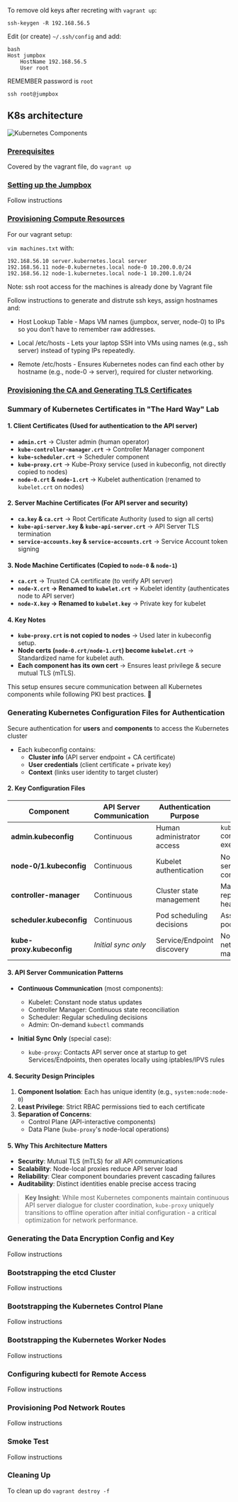 To remove old keys after recreting with `vagrant up`:

`ssh-keygen -R 192.168.56.5`

Edit (or create) `~/.ssh/config` and add:
```
bash
Host jumpbox
    HostName 192.168.56.5
    User root
```
REMEMBER password is `root`

`ssh root@jumpbox`

## K8s architecture

![Kubernetes Components](https://kubernetes.io/images/docs/components-of-kubernetes.svg "Kubernetes Architecture")


### [Prerequisites](https://github.com/kelseyhightower/kubernetes-the-hard-way/blob/master/docs/01-prerequisites.md)

Covered by the vagrant file, do `vagrant up`

### [Setting up the Jumpbox](https://github.com/kelseyhightower/kubernetes-the-hard-way/blob/master/docs/02-jumpbox.md)

Follow instructions

### [Provisioning Compute Resources](https://github.com/kelseyhightower/kubernetes-the-hard-way/blob/master/docs/03-compute-resources.md)

For our vagrant setup:

`vim machines.txt` with:

```
192.168.56.10 server.kubernetes.local server
192.168.56.11 node-0.kubernetes.local node-0 10.200.0.0/24
192.168.56.12 node-1.kubernetes.local node-1 10.200.1.0/24
```

Note: ssh root access for the machines is already done by Vagrant file

Follow instructions to generate and distrute ssh keys, assign hostnames and: 

- Host Lookup Table - Maps VM names (jumpbox, server, node-0) to IPs so you don’t have to remember raw addresses.

- Local /etc/hosts - Lets your laptop SSH into VMs using names (e.g., ssh server) instead of typing IPs repeatedly.

- Remote /etc/hosts - Ensures Kubernetes nodes can find each other by hostname (e.g., node-0 → server), required for cluster networking.

### [Provisioning the CA and Generating TLS Certificates](https://github.com/kelseyhightower/kubernetes-the-hard-way/blob/master/docs/04-certificate-authority.md)


### **Summary of Kubernetes Certificates in "The Hard Way" Lab**  

#### **1. Client Certificates** (Used for authentication to the API server)  
- **`admin.crt`** → Cluster admin (human operator)  
- **`kube-controller-manager.crt`** → Controller Manager component  
- **`kube-scheduler.crt`** → Scheduler component  
- **`kube-proxy.crt`** → Kube-Proxy service (used in kubeconfig, not directly copied to nodes)  
- **`node-0.crt` & `node-1.crt`** → Kubelet authentication (renamed to `kubelet.crt` on nodes)  

#### **2. Server Machine Certificates** (For API server and security)  
- **`ca.key` & `ca.crt`** → Root Certificate Authority (used to sign all certs)  
- **`kube-api-server.key` & `kube-api-server.crt`** → API Server TLS termination  
- **`service-accounts.key` & `service-accounts.crt`** → Service Account token signing  

#### **3. Node Machine Certificates** (Copied to `node-0` & `node-1`)  
- **`ca.crt`** → Trusted CA certificate (to verify API server)  
- **`node-X.crt` → Renamed to `kubelet.crt`** → Kubelet identity (authenticates node to API server)  
- **`node-X.key` → Renamed to `kubelet.key`** → Private key for kubelet  

#### **4. Key Notes**  
- **`kube-proxy.crt` is not copied to nodes** → Used later in kubeconfig setup.  
- **Node certs (`node-0.crt/node-1.crt`) become `kubelet.crt`** → Standardized name for kubelet auth.  
- **Each component has its own cert** → Ensures least privilege & secure mutual TLS (mTLS).  

This setup ensures secure communication between all Kubernetes components while following PKI best practices. 🚀

### Generating Kubernetes Configuration Files for Authentication


Secure authentication for **users** and **components** to access the Kubernetes cluster
- Each kubeconfig contains:
  - **Cluster info** (API server endpoint + CA certificate)
  - **User credentials** (client certificate + private key)
  - **Context** (links user identity to target cluster)

#### 2. Key Configuration Files

| Component               | API Server Communication | Authentication Purpose                  | Critical Function                     |
|-------------------------|--------------------------|-----------------------------------------|---------------------------------------|
| **admin.kubeconfig**    | Continuous               | Human administrator access              | `kubectl` command execution           |
| **node-0/1.kubeconfig** | Continuous               | Kubelet authentication                  | Node↔API server communication         |
| **controller-manager**  | Continuous               | Cluster state management                | Maintaining replicas/node health      |
| **scheduler.kubeconfig**| Continuous               | Pod scheduling decisions                | Assigning pods to nodes               |
| **kube-proxy.kubeconfig**| *Initial sync only*      | Service/Endpoint discovery              | Node-local network rule management    |

#### 3. API Server Communication Patterns
- **Continuous Communication** (most components):
  - Kubelet: Constant node status updates
  - Controller Manager: Continuous state reconciliation
  - Scheduler: Regular scheduling decisions
  - Admin: On-demand `kubectl` commands

- **Initial Sync Only** (special case):
  - `kube-proxy`: Contacts API server once at startup to get Services/Endpoints, then operates locally using iptables/IPVS rules

#### 4. Security Design Principles
1. **Component Isolation**: Each has unique identity (e.g., `system:node:node-0`)
2. **Least Privilege**: Strict RBAC permissions tied to each certificate
3. **Separation of Concerns**:
   - Control Plane (API-interactive components)
   - Data Plane (`kube-proxy`'s node-local operations)

#### 5. Why This Architecture Matters
- **Security**: Mutual TLS (mTLS) for all API communications
- **Scalability**: Node-local proxies reduce API server load
- **Reliability**: Clear component boundaries prevent cascading failures
- **Auditability**: Distinct identities enable precise access tracing

> **Key Insight**: While most Kubernetes components maintain continuous API server dialogue for cluster coordination, `kube-proxy` uniquely transitions to offline operation after initial configuration - a critical optimization for network performance.

### Generating the Data Encryption Config and Key
Follow instructions

### Bootstrapping the etcd Cluster
Follow instructions
### Bootstrapping the Kubernetes Control Plane
Follow instructions
### Bootstrapping the Kubernetes Worker Nodes
Follow instructions
### Configuring kubectl for Remote Access
Follow instructions
### Provisioning Pod Network Routes
Follow instructions
### Smoke Test
Follow instructions
### Cleaning Up
To clean up do `vagrant destroy -f`